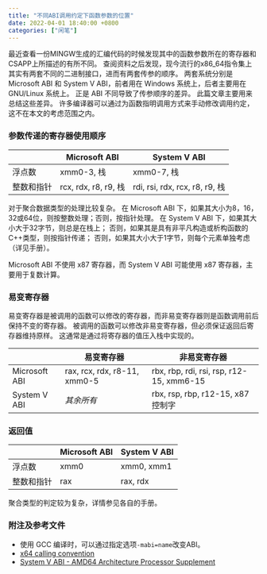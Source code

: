 ```yaml
---
title: "不同ABI调用约定下函数参数的位置"
date: 2022-04-01 18:40:00 +0800
categories: ["闲笔"]
--- 
```


最近查看一份MINGW生成的汇编代码的时候发现其中的函数参数所在的寄存器和CSAPP上所描述的有所不同。
查阅资料之后发现，现今流行的x86_64指令集上其实有两套不同的二进制接口，进而有两套传参的顺序。
两套系统分别是 Microsoft ABI 和 System V ABI，前者用在 Windows 系统上，后者主要用在 GNU/Linux 系统上。
正是 ABI 不同导致了传参顺序的差异。
此篇文章主要用来总结这些差异。
许多编译器可以通过为函数指明调用方式来手动修改调用约定，这不在本文的考虑范围之内。

### 参数传递的寄存器使用顺序

| | Microsoft ABI | System V ABI |
|-|---------------|--------------|
| 浮点数 | xmm0-3, 栈 | xmm0-7, 栈 |
| 整数和指针 | rcx, rdx, r8, r9, 栈 | rdi, rsi, rdx, rcx, r8, r9, 栈 |

对于聚合数据类型的处理比较复杂。
在 Microsoft ABI 下，如果其大小为8，16，32或64位，则按整数处理；否则，按指针处理。
在 System V ABI 下，如果其大小大于32字节，则总是在栈上；
否则，如果其是具有非平凡构造或析构函数的C++类型，则按指针传递；
否则，如果其大小大于1字节，则每个元素单独考虑（详见手册）。

Microsoft ABI 不使用 x87 寄存器，而 System V ABI 可能使用 x87 寄存器，主要用于复数计算。

### 易变寄存器

易变寄存器是被调用的函数可以修改的寄存器，而非易变寄存器则是函数调用前后保持不变的寄存器。
被调用的函数可以修改非易变寄存器，但必须保证返回后寄存器维持原样。
这通常是通过将寄存器的值压入栈中实现的。

| | 易变寄存器 | 非易变寄存器 |
|-| - | - |
| Microsoft ABI | rax, rcx, rdx, r8-11, xmm0-5 | rbx, rbp, rdi, rsi, rsp, r12-15, xmm6-15 |
| System V ABI | *其余所有* | rbx, rsp, rbp, r12-15, x87控制字 |

### 返回值

| | Microsoft ABI | System V ABI |
|-|---------------|--------------|
| 浮点数 | xmm0 | xmm0, xmm1 |
| 整数和指针 | rax | rax, rdx |

聚合类型的判定较为复杂，详情参见各自的手册。


### 附注及参考文件

- 使用 GCC 编译时，可以通过指定选项`-mabi=name`改变ABI。
- [x64 calling convention](https://docs.microsoft.com/en-us/cpp/build/x64-calling-convention)
- [System V ABI - AMD64 Architecture Processor Supplement](https://www.uclibc.org/docs/psABI-x86_64.pdf)

